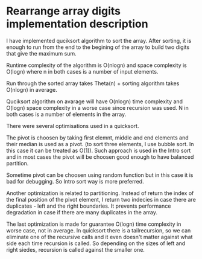 # Rearrange array digits implementation description

I have implemented quciksort algorithm to sort the array.
After sorting, it is enough to run from the end to the begining of the array to build two digits that give the maximum sum.

Runtime complexity of the algorithm is O(nlogn) and
space complexity is O(logn) where n in both cases is a number of input elements.

Run through the sorted array takes Theta(n) + sorting algorithm takes O(nlogn) in average.

Quciksort algorithm on avarage will have O(nlogn) time complexity and O(logn) space complexity in a worse case since recursion was used. N in both cases is a number of elements in the array.

There were several optimisations used in a quicksort.

The pivot is choosen by taking first elemnt, middle and end elements and their median is used as a pivot. (to sort three elements, I use bubble sort. In this case it can be treated as O(1)). Such approach is used in the Intro sort and in most cases the pivot will be choosen good enough to have balanced partition.

Sometime pivot can be choosen using random function but in this case it is bad for debugging. So Intro sort way is more preferred.

Another optimization is related to partitioning. Instead of return the index of the final position of the pivot element, I return two indecies in case there are duplicates - left and the right boundaries. It prevents performance degradation in case if there are many duplicates in the array.

The last optimization is made for guarantee O(logn) time complexity in worse case, not in average.
In quicksort there is a tailrecursion, so we can eliminate one of the recursive calls and it even doesn't matter against what side each time recursion is called. So depending on the sizes of left and right siedes, recursion is called against the smaller one.
